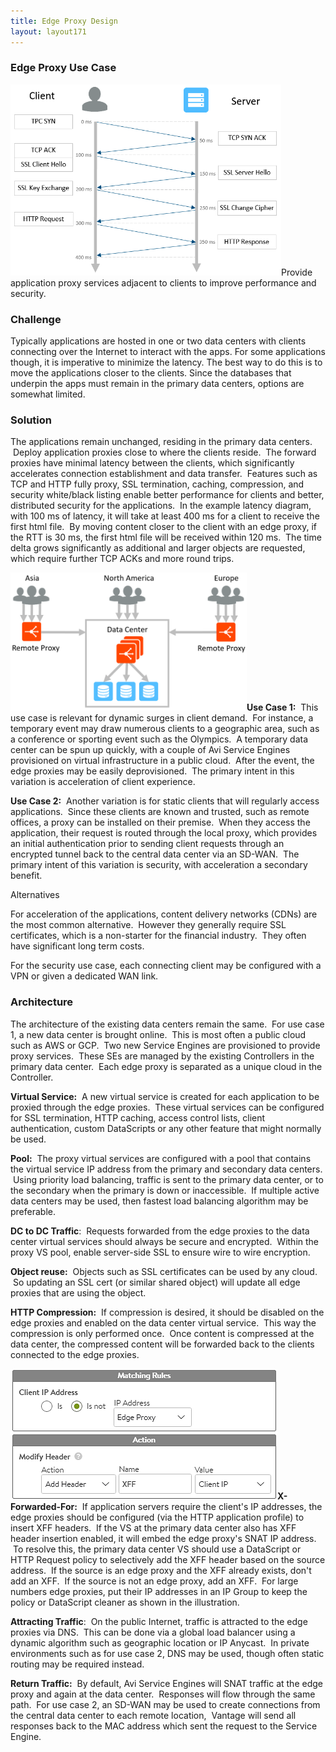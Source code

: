 ```yaml
---
title: Edge Proxy Design
layout: layout171
---
```

### Edge Proxy Use Case

<a href="img/Latency.png"><img class=" wp-image-14476 alignright" src="img/Latency.png" alt="Latency" width="433" height="306"></a>Provide application proxy services adjacent to clients to improve performance and security.

### Challenge

Typically applications are hosted in one or two data centers with clients connecting over the Internet to interact with the apps. For some applications though, it is imperative to minimize the latency. The best way to do this is to move the applications closer to the clients. Since the databases that underpin the apps must remain in the primary data centers, options are somewhat limited.

### Solution

The applications remain unchanged, residing in the primary data centers.  Deploy application proxies close to where the clients reside.  The forward proxies have minimal latency between the clients, which significantly accelerates connection establishment and data transfer.  Features such as TCP and HTTP fully proxy, SSL termination, caching, compression, and security white/black listing enable better performance for clients and better, distributed security for the applications.  In the example latency diagram, with 100 ms of latency, it will take at least 400 ms for a client to receive the first html file.  By moving content closer to the client with an edge proxy, if the RTT is 30 ms, the first html file will be received within 120 ms.  The time delta grows significantly as additional and larger objects are requested, which require further TCP ACKs and more round trips.

**<a href="img/EdgeProxy.png"><img class="wp-image-14466 alignright" src="img/EdgeProxy.png" alt="EdgeProxy" width="378" height="221"></a>Use Case 1:**  This use case is relevant for dynamic surges in client demand.  For instance, a temporary event may draw numerous clients to a geographic area, such as a conference or sporting event such as the Olympics.  A temporary data center can be spun up quickly, with a couple of Avi Service Engines provisioned on virtual infrastructure in a public cloud.  After the event, the edge proxies may be easily deprovisioned.  The primary intent in this variation is acceleration of client experience.

**Use Case 2:**  Another variation is for static clients that will regularly access applications.  Since these clients are known and trusted, such as remote offices, a proxy can be installed on their premise.  When they access the application, their request is routed through the local proxy, which provides an initial authentication prior to sending client requests through an encrypted tunnel back to the central data center via an SD-WAN.  The primary intent of this variation is security, with acceleration a secondary benefit.

Alternatives

For acceleration of the applications, content delivery networks (CDNs) are the most common alternative.  However they generally require SSL certificates, which is a non-starter for the financial industry.  They often have significant long term costs.

For the security use case, each connecting client may be configured with a VPN or given a dedicated WAN link.

### Architecture

The architecture of the existing data centers remain the same.  For use case 1, a new data center is brought online.  This is most often a public cloud such as AWS or GCP.  Two new Service Engines are provisioned to provide proxy services.  These SEs are managed by the existing Controllers in the primary data center.  Each edge proxy is separated as a unique cloud in the Controller.

**Virtual Service:**  A new virtual service is created for each application to be proxied through the edge proxies.  These virtual services can be configured for SSL termination, HTTP caching, access control lists, client authentication, custom DataScripts or any other feature that might normally be used.

**Pool:**  The proxy virtual services are configured with a pool that contains the virtual service IP address from the primary and secondary data centers.  Using priority load balancing, traffic is sent to the primary data center, or to the secondary when the primary is down or inaccessible.  If multiple active data centers may be used, then fastest load balancing algorithm may be preferable.

**DC to DC Traffic**:  Requests forwarded from the edge proxies to the data center virtual services should always be secure and encrypted.  Within the proxy VS pool, enable server-side SSL to ensure wire to wire encryption.

**Object reuse:**  Objects such as SSL certificates can be used by any cloud.  So updating an SSL cert (or similar shared object) will update all edge proxies that are using the object.

**HTTP Compression:**  If compression is desired, it should be disabled on the edge proxies and enabled on the data center virtual service.  This way the compression is only performed once.  Once content is compressed at the data center, the compressed content will be forwarded back to the clients connected to the edge proxies.

**<a href="img/XFF-Policy.png"><img class="size-full wp-image-14474 alignright" src="img/XFF-Policy.png" alt="XFF Policy" width="427" height="209"></a>X-Forwarded-For:**  If application servers require the client's IP addresses, the edge proxies should be configured (via the HTTP application profile) to insert XFF headers.  If the VS at the primary data center also has XFF header insertion enabled, it will embed the edge proxy's SNAT IP address.  To resolve this, the primary data center VS should use a DataScript or HTTP Request policy to selectively add the XFF header based on the source address.  If the source is an edge proxy and the XFF already exists, don't add an XFF.  If the source is not an edge proxy, add an XFF.  For large numbers edge proxies, put their IP addresses in an IP Group to keep the policy or DataScript cleaner as shown in the illustration.

**Attracting Traffic**:  On the public Internet, traffic is attracted to the edge proxies via DNS.  This can be done via a global load balancer using a dynamic algorithm such as geographic location or IP Anycast.  In private environments such as for use case 2, DNS may be used, though often static routing may be required instead.

**Return Traffic:**  By default, Avi Service Engines will SNAT traffic at the edge proxy and again at the data center.  Responses will flow through the same path.  For use case 2, an SD-WAN may be used to create connections from the central data center to each remote location,  Vantage will send all responses back to the MAC address which sent the request to the Service Engine.
